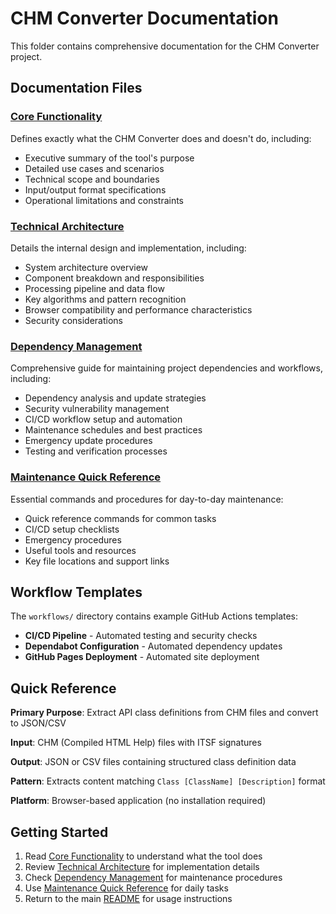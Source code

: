 # CHM Converter Documentation

This folder contains comprehensive documentation for the CHM Converter project.

## Documentation Files

### [Core Functionality](CORE_FUNCTIONALITY.md)
Defines exactly what the CHM Converter does and doesn't do, including:
- Executive summary of the tool's purpose
- Detailed use cases and scenarios
- Technical scope and boundaries
- Input/output format specifications
- Operational limitations and constraints

### [Technical Architecture](TECHNICAL_ARCHITECTURE.md) 
Details the internal design and implementation, including:
- System architecture overview
- Component breakdown and responsibilities
- Processing pipeline and data flow
- Key algorithms and pattern recognition
- Browser compatibility and performance characteristics
- Security considerations

### [Dependency Management](DEPENDENCY_MANAGEMENT.md)
Comprehensive guide for maintaining project dependencies and workflows, including:
- Dependency analysis and update strategies
- Security vulnerability management
- CI/CD workflow setup and automation
- Maintenance schedules and best practices
- Emergency update procedures
- Testing and verification processes

### [Maintenance Quick Reference](MAINTENANCE_QUICK_REFERENCE.md)
Essential commands and procedures for day-to-day maintenance:
- Quick reference commands for common tasks
- CI/CD setup checklists
- Emergency procedures
- Useful tools and resources
- Key file locations and support links

## Workflow Templates

The `workflows/` directory contains example GitHub Actions templates:
- **CI/CD Pipeline** - Automated testing and security checks
- **Dependabot Configuration** - Automated dependency updates
- **GitHub Pages Deployment** - Automated site deployment

## Quick Reference

**Primary Purpose**: Extract API class definitions from CHM files and convert to JSON/CSV

**Input**: CHM (Compiled HTML Help) files with ITSF signatures

**Output**: JSON or CSV files containing structured class definition data

**Pattern**: Extracts content matching `Class [ClassName] [Description]` format

**Platform**: Browser-based application (no installation required)

## Getting Started

1. Read [Core Functionality](CORE_FUNCTIONALITY.md) to understand what the tool does
2. Review [Technical Architecture](TECHNICAL_ARCHITECTURE.md) for implementation details  
3. Check [Dependency Management](DEPENDENCY_MANAGEMENT.md) for maintenance procedures
4. Use [Maintenance Quick Reference](MAINTENANCE_QUICK_REFERENCE.md) for daily tasks
5. Return to the main [README](../README.md) for usage instructions